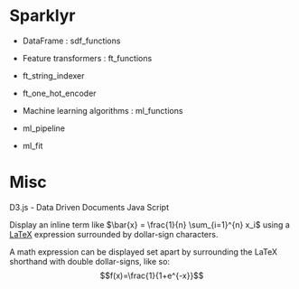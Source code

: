 # Sparklyr

* DataFrame : sdf_functions

* Feature transformers : ft_functions
 * ft_string_indexer
 * ft_one_hot_encoder

* Machine learning algorithms : ml_functions
 * ml_pipeline
 * ml_fit
 
 # Misc
 D3.js - Data Driven Documents Java Script
 
 

Display an inline term like $\bar{x} = \frac{1}{n} \sum_{i=1}^{n} x_i$ using
a [LaTeX](https://en.wikibooks.org/wiki/LaTeX/Mathematics) expression
surrounded by dollar-sign characters.

A math expression can be displayed set apart by surrounding the LaTeX
shorthand with double dollar-signs, like so: $$f(x)=\frac{1}{1+e^{-x}}$$
